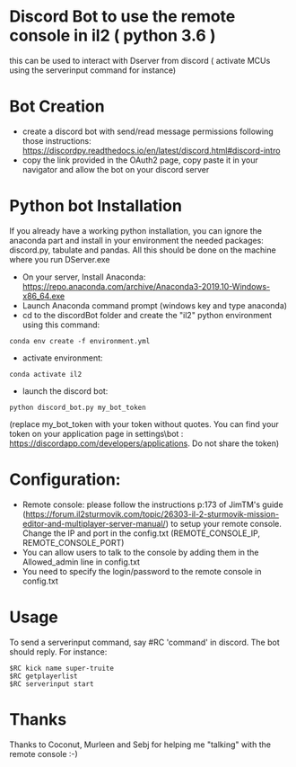 # Discord Bot to use the remote console in il2 ( python 3.6 )
this can be used to interact with Dserver from discord ( activate MCUs using
the serverinput command for instance)

# Bot Creation
* create a discord bot with send/read message permissions following those instructions: 
https://discordpy.readthedocs.io/en/latest/discord.html#discord-intro
* copy the link provided in the OAuth2 page, copy paste it in your navigator and allow the bot on your discord server

# Python bot Installation

If you already have a working python installation, you can ignore 
the anaconda part and install in your environment the needed packages: discord.py, tabulate and pandas.
All this should be done on the machine where you run DServer.exe

* On your server, Install Anaconda: https://repo.anaconda.com/archive/Anaconda3-2019.10-Windows-x86_64.exe
* Launch Anaconda command prompt (windows key and type anaconda)
* cd to the discordBot folder and create the "il2" python  environment using this command:
```
conda env create -f environment.yml
```
* activate environment:
```
conda activate il2
```
* launch the discord bot:
```
python discord_bot.py my_bot_token
```
(replace my_bot_token with your token without quotes. You can find your token on 
your application page in settings\bot : https://discordapp.com/developers/applications.
Do not share the token)

# Configuration:
* Remote console: please follow the instructions p:173 of JimTM's guide (https://forum.il2sturmovik.com/topic/26303-il-2-sturmovik-mission-editor-and-multiplayer-server-manual/)
to setup your remote console. 
Change the IP and port in the config.txt (REMOTE_CONSOLE_IP, REMOTE_CONSOLE_PORT)
* You can allow users to talk to the console by adding them in the Allowed_admin line in config.txt
* You need to specify the login/password to the remote console in config.txt

# Usage
To send a serverinput command, say #RC 'command' in discord.
The bot should reply. For instance:
```
$RC kick name super-truite
$RC getplayerlist
$RC serverinput start
```

# Thanks
Thanks to Coconut, Murleen and Sebj for helping me "talking" with the remote console :-)


 
